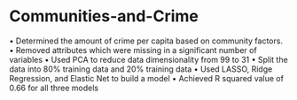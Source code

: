 # Communities-and-Crime
•	Determined the amount of crime per capita based on community factors. 
•	Removed attributes which were missing in a significant number of variables
•	Used PCA to reduce data dimensionality from 99 to 31
•	Split the data into 80% training data and 20% training data
•	Used LASSO, Ridge Regression, and Elastic Net to build a model
•	Achieved R squared value of 0.66 for all three models 
